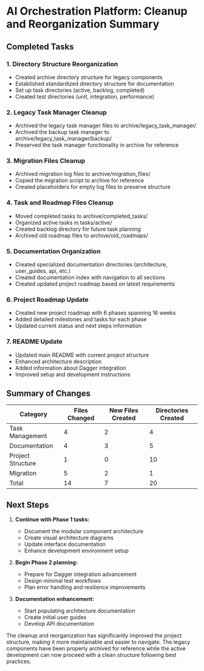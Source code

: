 # AI Orchestration Platform: Cleanup and Reorganization Summary

## Completed Tasks

### 1. Directory Structure Reorganization
- Created archive directory structure for legacy components
- Established standardized directory structure for documentation
- Set up task directories (active, backlog, completed)
- Created test directories (unit, integration, performance)

### 2. Legacy Task Manager Cleanup
- Archived the legacy task manager files to archive/legacy_task_manager/
- Archived the backup task manager to archive/legacy_task_manager/backup/
- Preserved the task manager functionality in archive for reference

### 3. Migration Files Cleanup
- Archived migration log files to archive/migration_files/
- Copied the migration script to archive for reference
- Created placeholders for empty log files to preserve structure

### 4. Task and Roadmap Files Cleanup
- Moved completed tasks to archive/completed_tasks/
- Organized active tasks in tasks/active/
- Created backlog directory for future task planning
- Archived old roadmap files to archive/old_roadmaps/

### 5. Documentation Organization
- Created specialized documentation directories (architecture, user_guides, api, etc.)
- Created documentation index with navigation to all sections
- Created updated project roadmap based on latest requirements

### 6. Project Roadmap Update
- Created new project roadmap with 6 phases spanning 16 weeks
- Added detailed milestones and tasks for each phase
- Updated current status and next steps information

### 7. README Update
- Updated main README with current project structure
- Enhanced architecture description
- Added information about Dagger integration
- Improved setup and development instructions

## Summary of Changes

| Category | Files Changed | New Files Created | Directories Created |
|----------|---------------|-------------------|---------------------|
| Task Management | 4 | 2 | 4 |
| Documentation | 4 | 3 | 5 |
| Project Structure | 1 | 0 | 10 |
| Migration | 5 | 2 | 1 |
| Total | 14 | 7 | 20 |

## Next Steps

1. **Continue with Phase 1 tasks:**
   - Document the modular component architecture
   - Create visual architecture diagrams
   - Update interface documentation
   - Enhance development environment setup

2. **Begin Phase 2 planning:**
   - Prepare for Dagger integration advancement
   - Design minimal test workflows
   - Plan error handling and resilience improvements

3. **Documentation enhancement:**
   - Start populating architecture documentation
   - Create initial user guides
   - Develop API documentation

The cleanup and reorganization has significantly improved the project structure, making it more maintainable and easier to navigate. The legacy components have been properly archived for reference while the active development can now proceed with a clean structure following best practices.
